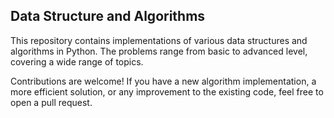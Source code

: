 ## Data Structure and Algorithms
This repository contains implementations of various data structures and algorithms in Python. The problems range from basic to advanced level, covering a wide range of topics.

Contributions are welcome! If you have a new algorithm implementation, a more efficient solution, or any improvement to the existing code, feel free to open a pull request.
